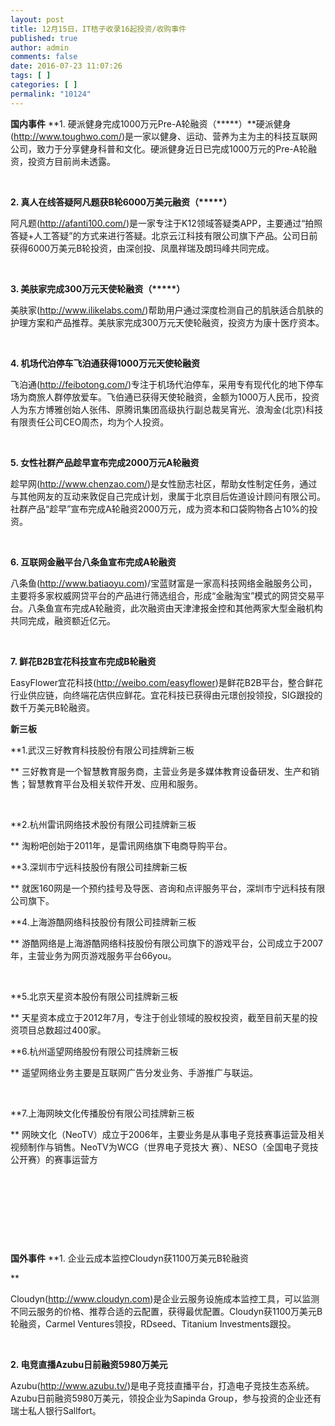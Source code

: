```yaml
---
layout: post
title: 12月15日，IT桔子收录16起投资/收购事件
published: true
author: admin
comments: false
date: 2016-07-23 11:07:26
tags: [ ]
categories: [ ]
permalink: "10124"
---
```

**国内事件**     **1. 硬派健身完成1000万元Pre-A轮融资（\*****）**硬派健身(http://www.toughwo.com/)是一家以健身、运动、营养为主为主的科技互联网公司，致力于分享健身科普和文化。硬派健身近日已完成1000万元的Pre-A轮融资，投资方目前尚未透露。 

&nbsp;

**2. 真人在线答疑阿凡题获B轮6000万美元融资（\*****）**

阿凡题(http://afanti100.com/)是一家专注于K12领域答疑类APP，主要通过“拍照答疑+人工答疑”的方式来进行答疑。北京云江科技有限公司旗下产品。公司日前获得6000万美元B轮投资，由深创投、凤凰祥瑞及朗玛峰共同完成。

&nbsp;

**3. 美肤家完成300万元天使轮融资（\*****）**

美肤家(http://www.ilikelabs.com/)帮助用户通过深度检测自己的肌肤适合肌肤的护理方案和产品推荐。美肤家完成300万元天使轮融资，投资方为康十医疗资本。

&nbsp;

**4. 机场代泊停车飞泊通获得1000万元天使轮融资**

飞泊通(http://feibotong.com/)专注于机场代泊停车，采用专有现代化的地下停车场为商旅人群停放爱车。飞伯通已获得天使轮融资，金额为1000万人民币，投资人为东方博雅创始人张伟、原腾讯集团高级执行副总裁吴宵光、浪淘金(北京)科技有限责任公司CEO周杰，均为个人投资。

&nbsp;

**5. 女性社群产品趁早宣布完成2000万元A轮融资**

趁早网(http://www.chenzao.com/)是女性励志社区，帮助女性制定任务，通过与其他网友的互动来敦促自己完成计划，隶属于北京目后佐道设计顾问有限公司。社群产品“趁早”宣布完成A轮融资2000万元，成为资本和口袋购物各占10%的投资。

&nbsp;

**6. 互联网金融平台八条鱼宣布完成A轮融资**

八条鱼(http://www.batiaoyu.com)/宝蓝财富是一家高科技网络金融服务公司，主要将多家权威网贷平台的产品进行筛选组合，形成“金融淘宝”模式的网贷交易平台。八条鱼宣布完成A轮融资，此次融资由天津津报金控和其他两家大型金融机构共同完成，融资额近亿元。

&nbsp;

**7. 鲜花B2B宜花科技宣布完成B轮融资**

EasyFlower宜花科技(http://weibo.com/easyflower)是鲜花B2B平台，整合鲜花行业供应链，向终端花店供应鲜花。宜花科技已获得由元璟创投领投，SIG跟投的数千万美元B轮融资。
  
**新三板**

**1.武汉三好教育科技股份有限公司挂牌新三板
  
** 三好教育是一个智慧教育服务商，主营业务是多媒体教育设备研发、生产和销售；智慧教育平台及相关软件开发、应用和服务。

&nbsp;

**2.杭州雷讯网络技术股份有限公司挂牌新三板
  
** 淘粉吧创始于2011年，是雷讯网络旗下电商导购平台。
  
**3.深圳市宁远科技股份有限公司挂牌新三板
  
** 就医160网是一个预约挂号及导医、咨询和点评服务平台，深圳市宁远科技有限公司旗下。
  
**4.上海游酷网络科技股份有限公司挂牌新三板
  
** 游酷网络是上海游酷网络科技股份有限公司旗下的游戏平台，公司成立于2007年，主营业务为网页游戏服务平台66you。

&nbsp;

**5.北京天星资本股份有限公司挂牌新三板
  
** 天星资本成立于2012年7月，专注于创业领域的股权投资，截至目前天星的投资项目总数超过400家。
  
**6.杭州遥望网络股份有限公司挂牌新三板
  
** 遥望网络业务主要是互联网广告分发业务、手游推广与联运。

&nbsp;

**7.上海网映文化传播股份有限公司挂牌新三板
  
** 网映文化（NeoTV）成立于2006年，主要业务是从事电子竞技赛事运营及相关视频制作与销售。NeoTV为WCG（世界电子竞技大 赛）、NESO（全国电子竞技公开赛）的赛事运营方

&nbsp; 

&nbsp; 

&nbsp; 

&nbsp;

**国外事件**     **1. 企业云成本监控Cloudyn获1100万美元B轮融资
  
**  

Cloudyn(http://www.cloudyn.com)是企业云服务设施成本监控工具，可以监测不同云服务的价格、推荐合适的云配置，获得最优配置。Cloudyn获1100万美元B轮融资，Carmel Ventures领投，RDseed、Titanium Investments跟投。

&nbsp;

**2. 电竞直播Azubu日前融资5980万美元**

Azubu(http://www.azubu.tv/)是电子竞技直播平台，打造电子竞技生态系统。Azubu日前融资5980万美元，领投企业为Sapinda Group，参与投资的企业还有瑞士私人银行Sallfort。

&nbsp; 